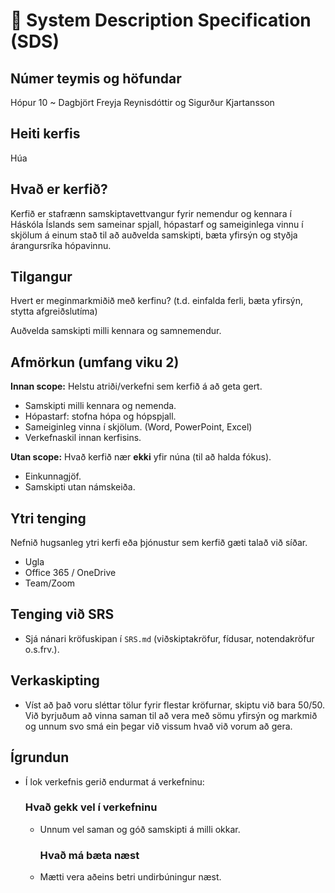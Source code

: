 # 🧭 System Description Specification (SDS)

## Númer teymis og höfundar
Hópur 10 ~ Dagbjört Freyja Reynisdóttir og Sigurður Kjartansson

## Heiti kerfis

Húa

## Hvað er kerfið?

Kerfið er stafrænn samskiptavettvangur fyrir nemendur og kennara í Háskóla Íslands sem sameinar spjall, hópastarf og sameiginlega vinnu í skjölum á einum stað til að auðvelda samskipti, bæta yfirsýn og styðja árangursríka hópavinnu.

## Tilgangur
Hvert er meginmarkmiðið með kerfinu? (t.d. einfalda ferli, bæta yfirsýn, stytta afgreiðslutíma)

Auðvelda samskipti milli kennara og samnemendur.

## Afmörkun (umfang viku 2)
**Innan scope:** Helstu atriði/verkefni sem kerfið á að geta gert.  

- Samskipti milli kennara og nemenda.
- Hópastarf: stofna hópa og hópspjall.
- Sameiginleg vinna í skjölum. (Word, PowerPoint, Excel)
- Verkefnaskil innan kerfisins.

**Utan scope:** Hvað kerfið nær **ekki** yfir núna (til að halda fókus).

- Einkunnagjöf.
- Samskipti utan námskeiða.

## Ytri tenging 
Nefnið hugsanleg ytri kerfi eða þjónustur sem kerfið gæti talað við síðar.

- Ugla
- Office 365 / OneDrive
- Team/Zoom

## Tenging við SRS
- Sjá nánari kröfuskipan í `SRS.md` (viðskiptakröfur, fídusar, notendakröfur o.s.frv.).

## Verkaskipting
- Víst að það voru sléttar tölur fyrir flestar kröfurnar, skiptu við bara 50/50. Við byrjuðum að vinna saman til að vera með sömu yfirsýn og markmið og unnum svo smá ein þegar við vissum hvað við vorum að gera.

## Ígrundun 
- Í lok verkefnis gerið endurmat á verkefninu: 
    ### Hvað gekk vel í verkefninu
  
  - Unnum vel saman og góð samskipti á milli okkar.

    ### Hvað má bæta næst
    
  - Mætti vera aðeins betri undirbúningur næst.
